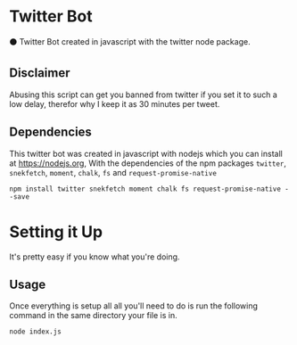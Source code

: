 # Twitter Bot
⚫ Twitter Bot created in javascript with the twitter node package. 

## Disclaimer
Abusing this script can get you banned from twitter if you set it to such a low delay, therefor why I keep it as 30 minutes per tweet.

## Dependencies
This twitter bot was created in javascript with nodejs which you can install at https://nodejs.org, With the dependencies of the npm packages `twitter`, `snekfetch`, `moment`, `chalk`, `fs` and `request-promise-native`
```
npm install twitter snekfetch moment chalk fs request-promise-native --save
```

# Setting it Up
It's pretty easy if you know what you're doing.

## Usage
Once everything is setup all all you'll need to do is run the following command in the same directory your file is in.
```
node index.js
```

